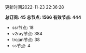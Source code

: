 更新时间2022-11-23 22:36:28

**总订阅: 45**
**总节点: 1566**
**有效节点: 444**
- ssr节点: 18
- v2ray节点: 384
- trojan节点: 38
- ss节点: 4
